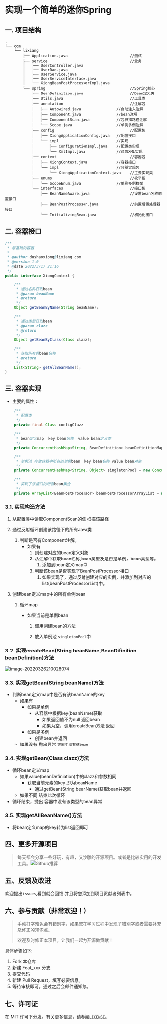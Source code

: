 # 实现一个简单的迷你Spring


## 一. 项目结构

```text
.
└── com
    └── lixiang
        ├── Application.java                            //测试
        ├── service                                     //业务
        │   ├── UserController.java
        │   ├── UserDao.java
        │   ├── UserService.java
        │   ├── UserServiceInterface.java
        │   └── XiongBeanPostProcessorImpl.java
        └── spring                                      //Spring核心
            ├── BeanDefinition.java                     //Bean定义类
            ├── Utils.java                              //工具类
            ├── annotation                              //注解包
            │   ├── Autowired.java                //自动注入注解
            │   ├── Component.java                //bean注解
            │   ├── ComponentScan.java            //包扫描路径注解
            │   └── Scope.java                    //单例多例注解
            ├── config                                  //配置包
            │   ├── XiongApplicationConfig.java   //配置接口
            │   └── impl                          //实现
            │       ├── ConfigurationImpl.java    //配置类实现
            │       └── XmlImpl.java              //读取XML实现
            ├── context                                 //容器包
            │   ├── XiongContext.java             //容器接口
            │   └── impl                          //容器实现包    
            │       └── XiongApplicationContext.java    //主要实现类
            ├── enums                                   //枚举包
            │   └── ScopeEnum.java                //单例多例枚举
            └── interfaces                              //接口包
                ├── BeanNameAware.java                  //设置bean名称前置接口
                ├── BeanPostProcessor.java              //前置后置处理器接口
                └── InitializingBean.java               //初始化接口

```

## 二. 容器接口

```java
/**
 * 最基础的容器
 *
 * @author dushaoxiong@lixiang.com
 * @version 1.0
 * @date 2022/3/17 21:16
 */
public interface XiongContext {

    /**
     * 通过名称获取bean
     * @param beanName
     * @return
     */
    Object getBeanByName(String beanName);

    /**
     * 通过类型获取bean
     * @param clazz
     * @return
     */
    Object getBeanByClass(Class clazz);

    /**
     * 获取所有的bean名称
     * @return
     */
    List<String> getAllBeanName();
}
```

## 三. 容器实现

- 主要的属性：

```java
    /**
     * 配置类
     */
    private final Class configClazz;

    /**
     * bean定义map  key bean名称  value bean定义类
     */
    private ConcurrentHashMap<String, BeanDefinition> beanDefinitionMap = new ConcurrentHashMap<>();

    /**
     * 单例池 存放容器中所有的单例bean  key bean名称 value bean对象
     */
    private ConcurrentHashMap<String, Object> singletonPool = new ConcurrentHashMap<>();

    /**
     * 实现了该接口的所有bean集合
     */
    private ArrayList<BeanPostProcessor> beanPostProcessorArrayList = new ArrayList<>();
```

### 3.1. 实现构造方法

1. 从配置类中读取ComponentScan的值 扫描该路径
2. 通过反射循环创建该路径下的所有Java类

   1. 判断是否有Component注解。
      - 如果有
        1. 则创建对应的bean定义对象
        2. 从注解中获取bean名称,bean类型及是否是单例，bean类型等。
           1. 添加到bean定义map中
        3. 判断该bean是否实现了BeanPostProcessor接口
           1. 如果实现了，通过反射创建对应的实例，并添加到对应的list(beanPostProcessorList)中。

3. 创建bean定义map中的所有单例bean
   1. 循环map
      - 如果当前是单例bean

          1. 调用创建bean的方法

          2. 放入单例池 `singletonPool`中

### 3.2. 实现createBean(String beanName,BeanDifinition beanDefinition)方法

![image-20220326210028074](https://images-1301128659.cos.ap-beijing.myqcloud.com/image-20220326210028074.png)

### 3.3. 实现getBean(String beanName)方法

- 判断bean定义map中是否有该beanName的key
    - 如果有
        - 如果是单例
            - 从容器中根据key(beanName)获取
                - 如果返回值不为null 返回bean
                - 如果为空，调用createBean方法 返回
        - 如果是多例
            - 创建bean并返回
    - 如果没有 抛出异常 `容器中没有该bean`

### 3.4. 实现getBean(Class clazz)方法

- 循环bean定义map
  - 如果value(beanDefiniation)中的clazz和参数相同
    - 获取当前元素的key 即为beanName
      - 通过getBean(String beanName)获取bean并返回
  - 如果不同 结束此次循环
- 循环结束，抛出 容器中没有该类型的bean异常

### 3.5. 实现getAllBeanName()方法

- 将bean定义map的key转为list返回即可

## 四、更多开源项目

> 每天都会分享一些好玩，有趣，又沙雕的开源项目。或者是比较实用的开发工具。![Github推荐](https://gitee.com/ShaoxiongDu/imageBed/raw/master/image-20210820144130666.png)

## 五、反馈及改进

欢迎提出`issues`,看到就会回馈.并且将您添加到项目贡献者列表中。

## 六、参与贡献（非常欢迎！）

> 手动打字难免会有错别字，如果您在学习过程中发现了错别字或者需要补充及修正的知识点。
>
> 欢迎及时修正本项目，让我们一起为开源做贡献！ 

具体步骤如下:

1. Fork 本仓库
2. 新建 Feat_xxx 分支
3. 提交代码
4. 新建 Pull Request，填写必要信息。
5. 等待审核即可。通过之后会邮件通知您。

## 七、许可证

在 MIT 许可下分发。有关更多信息，请参阅[`LICENSE`](./LICENSE)。
